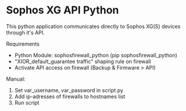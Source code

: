 # Sophos XG API Python

This python application communicates directly to Sophos XG(S) devices through it's API.

Requirements
* Python Module: sophosfirewall_python (pip sophosfirewall_python)
* "XIOR_default_guarantee traffic" shaping rule on firewall
* Activate API access on firewall (Backup & Firmware > API)

Manual:
1. Set var_username, var_password in script.py
2. Add ip-adresses of firewalls to hostnames list
3. Run script